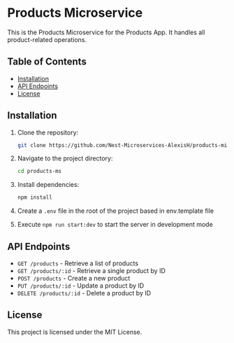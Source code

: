 # Products Microservice

This is the Products Microservice for the Products App. It handles all product-related operations.

## Table of Contents

- [Installation](#installation)
- [API Endpoints](#api-endpoints)
- [License](#license)

## Installation

1. Clone the repository:
   ```sh
   git clone https://github.com/Nest-Microservices-AlexisH/products-microservices.git
   ```
2. Navigate to the project directory:
   ```sh
   cd products-ms
   ```
3. Install dependencies:
   ```sh
   npm install
   ```
4. Create a `.env` file in the root of the project based in env.template file

5. Execute `npm run start:dev` to start the server in development mode

## API Endpoints

- `GET /products` - Retrieve a list of products
- `GET /products/:id` - Retrieve a single product by ID
- `POST /products` - Create a new product
- `PUT /products/:id` - Update a product by ID
- `DELETE /products/:id` - Delete a product by ID

## License

This project is licensed under the MIT License.
